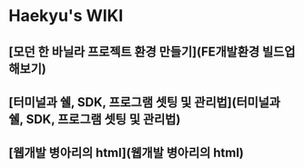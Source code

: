 # Haekyu's WIKI

## [모던 한 바닐라 프로젝트 환경 만들기](FE개발환경 빌드업 해보기)

## [터미널과 쉘, SDK, 프로그램 셋팅 및 관리법](터미널과 쉘, SDK, 프로그램 셋팅 및 관리법)

## [웹개발 병아리의 html](웹개발 병아리의 html)
